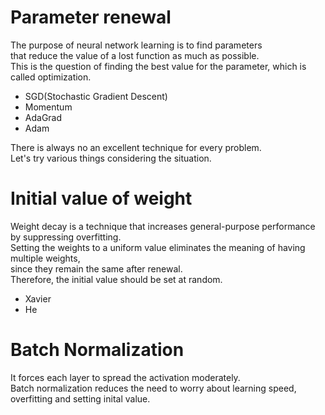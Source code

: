 # Parameter renewal
The purpose of neural network learning is to find parameters  
that reduce the value of a lost function as much as possible.  
This is the question of finding the best value for the parameter, which is called optimization.
* SGD(Stochastic Gradient Descent)  
* Momentum  
* AdaGrad  
* Adam

There is always no an excellent technique for every problem.  
Let's try various things considering the situation.

# Initial value of weight
Weight decay is a technique that increases general-purpose performance by suppressing overfitting.  
Setting the weights to a uniform value eliminates the meaning of having multiple weights,  
since they remain the same after renewal.  
Therefore, the initial value should be set at random.
* Xavier
* He

# Batch Normalization
It forces each layer to spread the activation moderately.  
Batch normalization reduces the need to worry about learning speed,  
overfitting and setting inital value.

